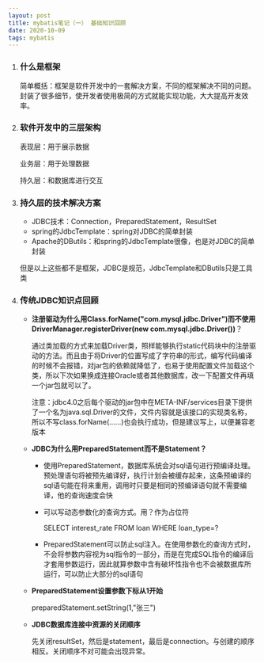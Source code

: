 ```yaml
---
layout: post
title: mybatis笔记（一） 基础知识回顾
date: 2020-10-09
tags: mybatis
---
```


1. ### 什么是框架

   简单概括：框架是软件开发中的一套解决方案，不同的框架解决不同的问题。封装了很多细节，使开发者使用极简的方式就能实现功能，大大提高开发效率。

2. ### 软件开发中的三层架构

   表现层：用于展示数据

   业务层：用于处理数据

   持久层：和数据库进行交互

3. ### 持久层的技术解决方案

   + JDBC技术：Connection，PreparedStatement，ResultSet
   + spring的JdbcTemplate：spring对JDBC的简单封装
   + Apache的DButils：和spring的JdbcTemplate很像，也是对JDBC的简单封装

   但是以上这些都不是框架，JDBC是规范，JdbcTemplate和DButils只是工具类

4. ### 传统JDBC知识点回顾

   + **注册驱动为什么用Class.forName("com.mysql.jdbc.Driver")而不使用DriverManager.registerDriver(new com.mysql.jdbc.Driver())**？

     通过类加载的方式来加载Driver类，照样能够执行static代码块中的注册驱动的方法。而且由于将Driver的位置写成了字符串的形式，编写代码编译的时候不会报错，对jar包的依赖就降低了，也易于使用配置文件加载这个类，所以下次如果换成连接Oracle或者其他数据库，改一下配置文件再填一个jar包就可以了。

     注意：jdbc4.0之后每个驱动的jar包中在META-INF/services目录下提供了一个名为java.sql.Driver的文件，文件内容就是该接口的实现类名称，所以不写class.forName(……)也会执行成功，但是建议写上，以便兼容老版本

   + **JDBC为什么用PreparedStatement而不是Statement？**

     + 使用PreparedStatement，数据库系统会对sql语句进行预编译处理。预处理语句将被预先编译好，执行计划会被缓存起来，这条预编译的sql语句能在将来重用，调用时只要是相同的预编译语句就不需要编译，他的查询速度会快

     + 可以写动态参数化的查询方式。用？作为占位符

       SELECT interest_rate FROM loan WHERE loan_type=?

     + PreparedStatement可以防止sql注入。在使用参数化的查询方式时，不会将参数内容视为sql指令的一部分，而是在完成SQL指令的编译后才套用参数运行，因此就算参数中含有破坏性指令也不会被数据库所运行，可以防止大部分的sql语句

   + **PreparedStatement设置参数下标从1开始**

     preparedStatement.setString(1,"张三")

   + **JDBC数据库连接中资源的关闭顺序**

     先关闭resultSet，然后是statement，最后是connection。与创建的顺序相反。关闭顺序不对可能会出现异常。
